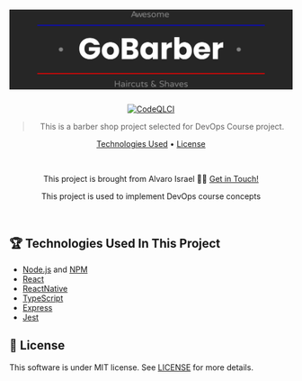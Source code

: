 <h1 align="center">
  <a href="https://gobarberapp.net">
    <img  alt="GoBarberApp"  src="/gobarber-frontend/src/assets/gobarberdarklogo.png"/>
  </a>
  <br>
</h1>

<div align="center">
  
[![CodeQLCI](https://github.com/AlvaroIsrael/gobarber-app/actions/workflows/codeql-analysis.yml/badge.svg)](https://github.com/AlvaroIsrael/gobarber-app/actions/workflows/codeql-analysis.yml)

> This is a barber shop project selected for DevOps Course project.

<p>
  <a href="#-technologies-used">Technologies Used</a> •
  <a href="#-license">License</a>
</p>
  
<br/>

<p> This project is brought from Alvaro Israel 👏🏻 <a href="https://www.linkedin.com/in/alvaroisraeldesenvolvedor/">Get in Touch!</a></p>
<p> This project is used to implement DevOps course concepts </p>

</div>


<br/>

## 🏆 Technologies Used In This Project

- [Node.js](https://nodejs.org/en/) and [NPM](http://npmjs.com)
- [React](https://github.com/facebook/react/)
- [ReactNative](https://github.com/facebook/react-native/)
- [TypeScript](https://www.typescriptlang.org/)
- [Express](https://expressjs.com/)
- [Jest](https://jestjs.io/)





## 📝 License

This software is under MIT license. See [LICENSE](LICENSE.md) for more details.
